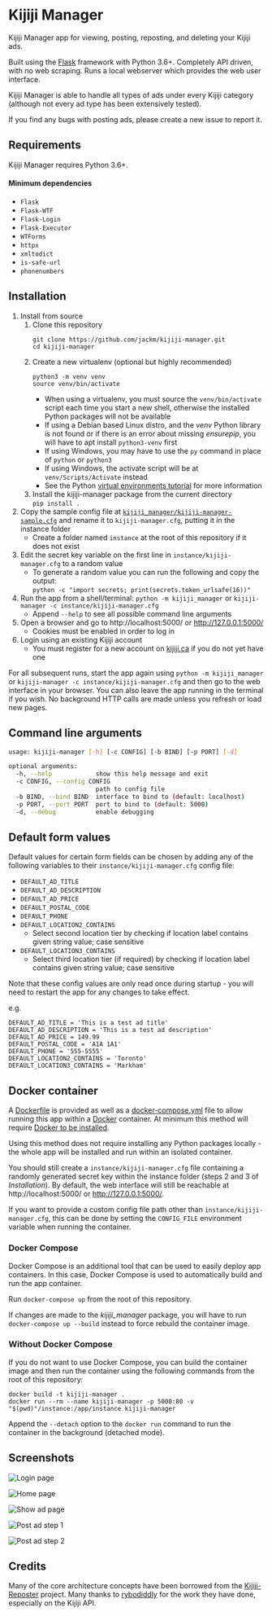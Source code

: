 # Kijiji Manager

Kijiji Manager app for viewing, posting, reposting, and deleting your Kijiji ads.

Built using the [Flask](https://flask.palletsprojects.com/) framework with Python 3.6+.
Completely API driven, with no web scraping. Runs a local webserver which provides the web user interface.

Kijiji Manager is able to handle all types of ads under every Kijiji category (although not every ad type has been extensively tested).

If you find any bugs with posting ads, please create a new issue to report it.

## Requirements

Kijiji Manager requires Python 3.6+.

#### Minimum dependencies

* `Flask`
* `Flask-WTF`
* `Flask-Login`
* `Flask-Executor`
* `WTForms`
* `httpx`
* `xmltodict`
* `is-safe-url`
* `phonenumbers`

## Installation

1. Install from source
    1. Clone this repository
       ```
       git clone https://github.com/jackm/kijiji-manager.git
       cd kijiji-manager
       ```
    1. Create a new virtualenv (optional but highly recommended)
       ```
       python3 -m venv venv
       source venv/bin/activate
       ```
       * When using a virtualenv, you must source the `venv/bin/activate` script each time you start a new shell, otherwise the installed Python packages will not be available
       * If using a Debian based Linux distro, and the _venv_ Python library is not found or if there is an error about missing _ensurepip_, you will have to apt install `python3-venv` first
       * If using Windows, you may have to use the `py` command in place of `python` or `python3`
       * If using Windows, the activate script will be at `venv/Scripts/Activate` instead
       * See the Python [virtual environments tutorial](https://docs.python.org/3.6/tutorial/venv.html) for more information
    1. Install the kijiji-manager package from the current directory\
       `pip install .`
1. Copy the sample config file at [`kijiji_manager/kijiji-manager-sample.cfg`](kijiji_manager/kijiji-manager-sample.cfg) and rename it to `kijiji-manager.cfg`, putting it in the instance folder
    * Create a folder named `instance` at the root of this repository if it does not exist
1. Edit the secret key variable on the first line in `instance/kijiji-manager.cfg` to a random value
    * To generate a random value you can run the following and copy the output:\
      `python -c "import secrets; print(secrets.token_urlsafe(16))"`
1. Run the app from a shell/terminal: `python -m kijiji_manager` or `kijiji-manager -c instance/kijiji-manager.cfg`
    * Append `--help` to see all possible command line arguments
1. Open a browser and go to http://localhost:5000/ or http://127.0.0.1:5000/
    * Cookies must be enabled in order to log in
1. Login using an existing Kijiji account
    * You must register for a new account on [kijiji.ca](https://www.kijiji.ca/) if you do not yet have one

For all subsequent runs, start the app again using `python -m kijiji_manager` or `kijiji-manager -c instance/kijiji-manager.cfg` and then go to the web interface in your browser.
You can also leave the app running in the terminal if you wish.
No background HTTP calls are made unless you refresh or load new pages.

## Command line arguments

```bash
usage: kijiji-manager [-h] [-c CONFIG] [-b BIND] [-p PORT] [-d]

optional arguments:
  -h, --help            show this help message and exit
  -c CONFIG, --config CONFIG
                        path to config file
  -b BIND, --bind BIND  interface to bind to (default: localhost)
  -p PORT, --port PORT  port to bind to (default: 5000)
  -d, --debug           enable debugging
```

## Default form values

Default values for certain form fields can be chosen by adding any of the following variables to their `instance/kijiji-manager.cfg` config file:

* `DEFAULT_AD_TITLE`
* `DEFAULT_AD_DESCRIPTION`
* `DEFAULT_AD_PRICE`
* `DEFAULT_POSTAL_CODE`
* `DEFAULT_PHONE`
* `DEFAULT_LOCATION2_CONTAINS`
  * Select second location tier by checking if location label contains given string value; case sensitive
* `DEFAULT_LOCATION3_CONTAINS`
  * Select third location tier (if required) by checking if location label contains given string value; case sensitive

Note that these config values are only read once during startup - you will need to restart the app for any changes to take effect.

e.g.

```
DEFAULT_AD_TITLE = 'This is a test ad title'
DEFAULT_AD_DESCRIPTION = 'This is a test ad description'
DEFAULT_AD_PRICE = 149.99
DEFAULT_POSTAL_CODE = 'A1A 1A1'
DEFAULT_PHONE = '555-5555'
DEFAULT_LOCATION2_CONTAINS = 'Toronto'
DEFAULT_LOCATION3_CONTAINS = 'Markham'
```

## Docker container

A [Dockerfile](Dockerfile) is provided as well as a [docker-compose.yml](docker-compose.yml) file to allow running this app within a [Docker](https://docs.docker.com/) container.
At minimum this method will require [Docker to be installed](https://docs.docker.com/get-docker/).

Using this method does not require installing any Python packages locally - the whole app will be installed and run within an isolated container.

You should still create a `instance/kijiji-manager.cfg` file containing a randomly generated secret key within the instance folder (steps 2 and 3 of _Installation_).
By default, the web interface will still be reachable at http://localhost:5000/ or http://127.0.0.1:5000/.

If you want to provide a custom config file path other than `instance/kijiji-manager.cfg`, this can be done by setting the `CONFIG_FILE` environment variable when running the container.

### Docker Compose

Docker Compose is an additional tool that can be used to easily deploy app containers.
In this case, Docker Compose is used to automatically build and run the app container. 

Run `docker-compose up` from the root of this repository.

If changes are made to the _kijiji_manager_ package, you will have to run `docker-compose up --build` instead to force rebuild the container image.

### Without Docker Compose

If you do not want to use Docker Compose, you can build the container image and then run the container using the following commands from the root of this repository:

```
docker build -t kijiji-manager .
docker run --rm --name kijiji-manager -p 5000:80 -v "$(pwd)"/instance:/app/instance kijiji-manager
```

Append the `--detach` option to the `docker run` command to run the container in the background (detached mode).

## Screenshots

![Login page](https://user-images.githubusercontent.com/4127823/86979816-3ccf8980-c150-11ea-9b16-1d4a9612ad6b.png)

![Home page](https://user-images.githubusercontent.com/4127823/94874784-dee5d180-0420-11eb-802c-2cb8c55f7bb4.png)

![Show ad page](https://user-images.githubusercontent.com/4127823/86979503-8075c380-c14f-11ea-997b-1ecf84066c2e.png)

![Post ad step 1](https://user-images.githubusercontent.com/4127823/86979508-823f8700-c14f-11ea-963a-4366119303d2.png)

![Post ad step 2](https://user-images.githubusercontent.com/4127823/86979510-8370b400-c14f-11ea-8293-13846c1c8c40.png)

## Credits

Many of the core architecture concepts have been borrowed from the [Kijiji-Reposter](https://github.com/rybodiddly/Kijiji-Reposter/) project.
Many thanks to [rybodiddly](https://github.com/rybodiddly/) for the work they have done, especially on the Kijiji API.
